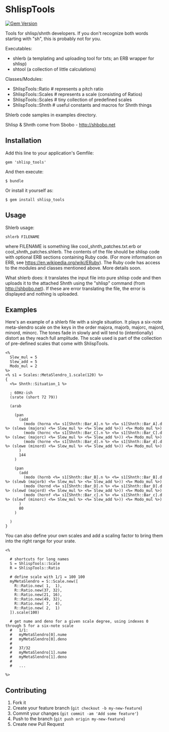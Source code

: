 # ShlispTools

[![Gem Version](https://badge.fury.io/rb/shlisp_tools.png)](http://badge.fury.io/rb/shlisp_tools)

Tools for shlisp/shnth developers. If you don't recognize both words starting with "sh", this is probably not for you.

Executables:
* shlerb (a templating and uploading tool for txts; an ERB wrapper for shlisp)
* shtool (a collection of little calculations)

Classes/Modules:
* ShlispTools::Ratio    # represents a pitch ratio
* ShlispTools::Scales   # represents a scale (consisting of Ratios)
* ShlispTools::Scales   # tiny collection of predefined scales
* ShlispTools::Shnth    # useful constants and macros for Shnth things

Shlerb code samples in examples directory.

Shlisp & Shnth come from Sbobo - http://shbobo.net

## Installation

Add this line to your application's Gemfile:

    gem 'shlisp_tools'

And then execute:

    $ bundle

Or install it yourself as:

    $ gem install shlisp_tools

## Usage

Shlerb usage:

    shlerb FILENAME

where FILENAME is something like cool_shnth_patches.txt.erb or cool_shnth_patches.shlerb. The contents of the file should be shlisp code with optional ERB sections containing Ruby code. (For more information on ERB, see https://en.wikipedia.org/wiki/ERuby). The Ruby code has access to the modules and classes mentioned above. More details soon.

What shlerb does: it translates the input file into pure shlisp code and then uploads it to the attached Shnth using the "shlisp" command (from http://shbobo.net). If these are error translating the file, the error is displayed and nothing is uploaded.

## Examples

Here's an example of a shlerb file with a single situation. It plays a six-note meta-slendro scale on the keys in the order majora, majorb, majorc, majord, minord, minorc. The tones fade in slowly and will tend to (intentionally) distort as they reach full amplitude. The scale used is part of the collection of pre-defined scales that come with ShlispTools.

    <%
      Slew_mul = 5
      Slew_add = 5
      Modo_mul = 2
    %>
    <% s1 = Scales::MetaSlendro_1.scale(120) %> 
    {
      <%= Shnth::Situation_1 %>

      ; 60Hz-ish
      (srate (short 72 79))

      (arab

        (pan
          (add
            (modo (horna <%= s1[Shnth::Bar_A].n %> <%= s1[Shnth::Bar_A].d %> (slewa (majora) <%= Slew_mul %> <%= Slew_add %>)) <%= Modo_mul %>)
            (modo (hornc <%= s1[Shnth::Bar_C].n %> <%= s1[Shnth::Bar_C].d %> (slewc (majorc) <%= Slew_mul %> <%= Slew_add %>)) <%= Modo_mul %>)
            (modo (horne <%= s1[Shnth::Bar_d].n %> <%= s1[Shnth::Bar_d].d %> (slewe (minord) <%= Slew_mul %> <%= Slew_add %>)) <%= Modo_mul %>)
          )
          144
        )

        (pan
          (add
            (modo (hornb <%= s1[Shnth::Bar_B].n %> <%= s1[Shnth::Bar_B].d %> (slewb (majorb) <%= Slew_mul %> <%= Slew_add %>)) <%= Modo_mul %>)
            (modo (hornd <%= s1[Shnth::Bar_D].n %> <%= s1[Shnth::Bar_D].d %> (slewd (majord) <%= Slew_mul %> <%= Slew_add %>)) <%= Modo_mul %>)
            (modo (hornf <%= s1[Shnth::Bar_c].n %> <%= s1[Shnth::Bar_c].d %> (slewf (minorc) <%= Slew_mul %> <%= Slew_add %>)) <%= Modo_mul %>)
          )
          80
        )

      )
    }

You can also define your own scales and add a scaling factor to bring them into the right range for your srate.

    <%

      # shortcuts for long names
      S = ShlispTools::Scale
      R = ShlispTools::Ratio

      # define scale with 1/1 = 100 100
      myMetaSlendro = S::Scale.new([
        R::Ratio.new( 1,  1),
        R::Ratio.new(37, 32),
        R::Ratio.new(21, 16),
        R::Ratio.new(49, 32),
        R::Ratio.new( 7,  4),
        R::Ratio.new( 2,  1)
      ]).scale(100)

      # get nume and deno for a given scale degree, using indexes 0 through 5 for a six-note scale
      #   1/1:
      #   myMetaSlendro[0].nume
      #   myMetaSlendro[0].deno
      #
      #   37/32
      #   myMetaSlendro[1].nume
      #   myMetaSlendro[1].deno
      #
      #   ... 

    %>

## Contributing

1. Fork it
2. Create your feature branch (`git checkout -b my-new-feature`)
3. Commit your changes (`git commit -am 'Add some feature'`)
4. Push to the branch (`git push origin my-new-feature`)
5. Create new Pull Request
